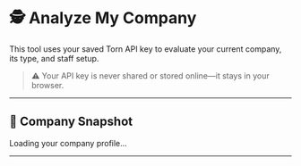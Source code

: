 # 🕵️ Analyze My Company

This tool uses your saved Torn API key to evaluate your current company, its type, and staff setup.

> ⚠️ Your API key is never shared or stored online—it stays in your browser.

---

## 🧰 Company Snapshot

<div id="company-info">
  <p>Loading your company profile...</p>
</div>

---

<script>
async function fetchCompanyProfile() {
  const key = localStorage.getItem("torn_api_key");
  const infoDiv = document.getElementById("company-info");

  if (!key) {
    infoDiv.innerHTML = "<p style='color:red;'>No API key found. Please <a href='connect_api.html'>connect your key</a> first.</p>";
    return;
  }

  const url = `https://api.torn.com/company/?selections=profile,basic&key=${key}`;

  try {
    const res = await fetch(url);
    const data = await res.json();

    if (data.error) {
      infoDiv.innerHTML = `<p style='color:red;'>Error: ${data.error.error}. Check your API key and try again.</p>`;
      return;
    }

    const company = data.company_profile;
    const staff = Object.keys(data.company_employees || {}).length;
    const loyaltyList = Object.values(data.company_employees || {}).map(e => e.days_in_company);
    const avgLoyalty = loyaltyList.length ? (loyaltyList.reduce((a,b) => a + b) / loyaltyList.length).toFixed(1) : 0;

    infoDiv.innerHTML = `
      <p><strong>📛 Company:</strong> ${company.name} (${company.type})</p>
      <p><strong>📊 Tier:</strong> ${company.upgrade}</p>
      <p><strong>👥 Staff:</strong> ${staff}</p>
      <p><strong>❤️ Avg Loyalty:</strong> ${avgLoyalty} days</p>
      <p><strong>💡 Analysis:</strong> ${getInsight(company.type, avgLoyalty)}</p>
    `;
  } catch (err) {
    infoDiv.innerHTML = `<p style='color:red;'>Unexpected error: ${err.message}</p>`;
  }
}

function getInsight(type, loyalty) {
  const l = parseFloat(loyalty);
  const tips = {
    "Sweet Shop": l >= 30 ? "✅ Candy drops likely active—maintain staff." : "⏳ Build loyalty toward 30+ days to unlock candy drops.",
    "Music Store": l >= 35 ? "🎵 Bonus drops should be live. Keep staff active!" : "📈 Push staff to 35+ days for consistent bonuses.",
    "Farm": l >= 40 ? "🌾 Energy & happiness boosts are unlocked—consider expansion." : "🧪 Scale slow—boost loyalty to activate passive perks.",
    "Software Corporation": l >= 50 ? "💻 Cooldowns and regen in full effect." : "👷 Hire long-term INT staff to unlock peak value."
  };
  return tips[type] || "🛠 No custom insight yet—consider submitting this company type to improve the assistant!";
}

window.onload = fetchCompanyProfile;
</script>
